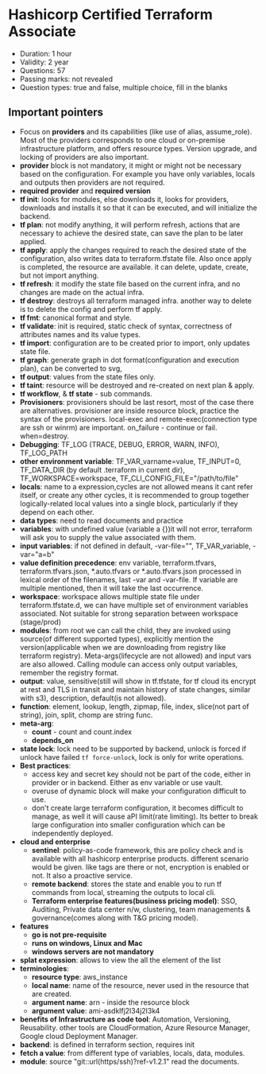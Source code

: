 # Hashicorp Certified Terraform Associate

- Duration: 1 hour
- Validity: 2 year
- Questions: 57
- Passing marks: not revealed
- Question types: true and false, multiple choice, fill in the blanks

## Important pointers

- Focus on **providers** and its capabilities (like use of alias, assume_role). Most of the providers corresponds to one cloud or on-premise infrastructure platform, and offers resource types. Version upgrade, and locking of providers are also important.
- **provider** block is not mandatory, it might or might not be necessary based on the configuration. For example you have only variables, locals and outputs then providers are not required.
- **required provider** and **required version**
- **tf init**: looks for modules, else downloads it, looks for providers, downloads and installs it so that it can be executed, and will initialize the backend.
- **tf plan**: not modify anything, it will perform refresh, actions that are necessary to achieve the desired state, can save the plan to be later applied.
- **tf apply**: apply the changes required to reach the desired state of the configuration, also writes data to terraform.tfstate file. Also once apply is completed, the resource are available. it can delete, update, create, but not import anything.
- **tf refresh**: it modify the state file based on the current infra, and no changes are made on the actual infra.
- **tf destroy**: destroys all terraform managed infra. another way to delete is to delete the config and perform tf apply.
- **tf fmt**: canonical format and style.
- **tf validate**: init is required, static check of syntax, correctness of attributes names and its value types.
- **tf import**: configuration are to be created prior to import, only updates state file.
- **tf graph**: generate graph in dot format(configuration and execution plan), can be converted to svg,
- **tf output**: values from the state files only.
- **tf taint**: resource will be destroyed and re-created on next plan & apply.
- **tf workflow**, & **tf state** - sub commands.
- **Provisioners**: provisioners should be last resort, most of the case there are alternatives. provisioner are inside resource block, practice the syntax of the provisioners. local-exec and remote-exec(connection type are ssh or winrm) are important. on_failure - continue or fail. when=destroy.
- **Debugging**: TF_LOG (TRACE, DEBUG, ERROR, WARN, INFO), TF_LOG_PATH
- **other environment variable**: TF_VAR_varname=value, TF_INPUT=0, TF_DATA_DIR (by default .terraform in current dir), TF_WORKSPACE=workspace, TF_CLI_CONFIG_FILE="/path/to/file"
- **locals**: name to a expression,cycles are not allowed means it cant refer itself, or create any other cycles, it is recommended to group together logically-related local values into a single block, particularly if they depend on each other.
- **data types**: need to read documents and practice
- **variables**: with undefined value (variable a {})it will not error, terraform will ask you to supply the value associated with them.
- **input variables**: if not defined in default, -var-file="", TF_VAR_variable, -var="a=b"
- **value definition precedence**: env variable, terraform.tfvars, terraform.tfvars.json, *.auto.tfvars or *.auto.tfvars.json processed in lexical order of the filenames, last -var and -var-file. If variable are multiple mentioned, then it will take the last occurrence.
- **workspace**: workspace allows multiple state file under terraform.tfstate.d, we can have multiple set of environment variables associated. Not suitable for strong separation between workspace (stage/prod)
- **modules**: from root we can call the child, they are invoked using source(of different supported types), explicitly mention the version(applicable when we are downloading from registry like terraform registry). Meta-args(lifecycle are not allowed) and input vars are also allowed. Calling module can access only output variables, remember the registry format.
- **output**: value, sensitive(still will show in tf.tfstate, for tf cloud its encrypt at rest and TLS in transit and maintain history of state changes, similar with s3), description, default(is not allowed).
- **function**: element, lookup, length, zipmap, file, index, slice(not part of string), join, split, chomp are string func.
- **meta-arg**:
  - **count** - count and count.index
  - **depends_on**
- **state lock**: lock need to be supported by backend, unlock is forced if unlock have failed `tf force-unlock`, lock is only for write operations.
- **Best practices**:
  - access key and secret key should not be part of the code, either in provider or in backend. Either as env variable or use vault.
  - overuse of dynamic block will make your configuration difficult to use.
  - don't create large terraform configuration, it becomes difficult to manage, as well it will cause aPI limit(rate limiting). Its better to break large configuration into smaller configuration which can be independently deployed.
- **cloud and enterprise**
  - **sentinel**: policy-as-code framework, this are policy check and is available with all hashicorp enterprise products. different scenario would be given. like tags are there or not, encryption is enabled or not. It also a proactive service.
  - **remote backend**: stores the state and enable you to run tf commands from local, streaming the outputs to local cli.
  - **Terraform enterprise features(business pricing model)**: SSO, Auditing, Private data center n/w, clustering, team managements & governance(comes along with T&G pricing model).
- **features**
  - **go is not pre-requisite**
  - **runs on windows, Linux and Mac**
  - **windows servers are not mandatory**
- **splat expression**: allows to view the all the element of the list
- **terminologies**:
  - **resource type**: aws_instance
  - **local name**: name of the resource, never used in the resource that are created.
  - **argument name**: arn -  inside the resource block
  - **argument value**: ami-asdklfj2l34j2l3k4
- **benefits of Infrastructure as code tool**: Automation, Versioning, Reusability. other tools are CloudFormation, Azure Resource Manager, Google cloud Deployment Manager.
- **backend**: is defined in terraform section, requires init
- **fetch a value**: from different type of variables, locals, data, modules.
- **module**: source "git::url(https/ssh)?ref-v1.2.1" read the documents.
